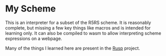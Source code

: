 # My Scheme

This is an interpreter for a subset of the R5RS scheme. It is reasonably complete, but missing a few key things like macros and is intended for learning only.
It can also be compiled to wasm to allow interpreting scheme expressions on a webpage.

Many of the things I learned here are present in the [Rusp](https://github.com/strinsberg/rusp) project.
